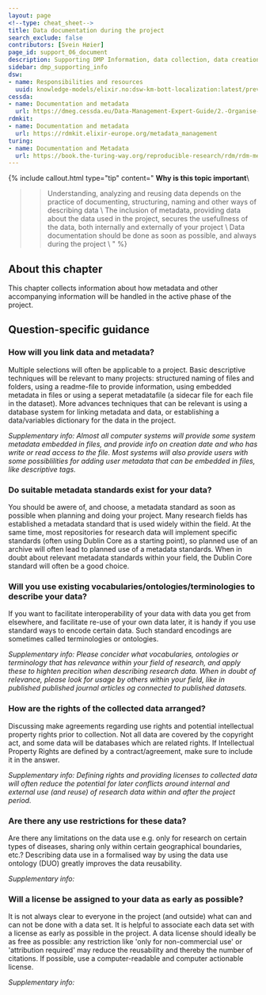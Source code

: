 ```yaml
---
layout: page
<!--type: cheat_sheet-->
title: Data documentation during the project
search_exclude: false
contributors: [Svein Høier]
page_id: support_06_document
description: Supporting DMP Information, data collection, data creation, data generation, data production
sidebar: dmp_supporting_info
dsw:
- name: Responsibilities and resources
  uuid: knowledge-models/elixir.no:dsw-km-bott-localization:latest/preview?questionUuid=b1df3c74-0b1f-4574-81c4-4cc2d780c1af
cessda:
- name: Documentation and metadata
  url: https://dmeg.cessda.eu/Data-Management-Expert-Guide/2.-Organise-Document/Documentation-and-metadata
rdmkit:
- name: Documentation and metadata
  url: https://rdmkit.elixir-europe.org/metadata_management
turing:
- name: Documentation and Metadata
  url: https://book.the-turing-way.org/reproducible-research/rdm/rdm-metadata
---
```


{% include callout.html type="tip" content="
**Why is this topic important**\\
>> Understanding, analyzing and reusing data depends on the practice of documenting, structuring, naming and other ways of describing data \\
>> The inclusion of metadata, providing data about the data used in the project, secures the usefullness of the data, both internally and externally of your project \\
>> Data documentation should be done as soon as possible, and always during the project \\
" %}

## About this chapter

This chapter collects information about how metadata and other accompanying information will be handled in the active phase of the project. 

## Question-specific guidance

### How will you link data and metadata?

Multiple selections will often be applicable to a project. Basic descriptive techniques will be relevant to many projects: structured naming of files and folders, using a readme-file to provide information, using embedded metadata in files or using a seperat metadatafile (a sidecar file for each file in the dataset). More advances techniques that can be relevant is using a database system for linking metadata and data, or establishing a data/variables dictionary for the data in the project. 

_Supplementary info: Almost all computer systems will provide some system metadata embedded in files, and provide info on creation date and who has write or read access to the file. Most systems will also provide users with some possiblilities for adding user metadata that can be embedded in files, like descriptive tags._

### Do suitable metadata standards exist for your data?

You should be awere of, and choose, a metadata standard as soon as possible when planning and doing your project. Many research fields has established a metadata standard that is used widely within the field. At the same time, most repositories for research data will implement specific standards (often using Dublin Core as a starting point), so planned use of an archive will often lead to planned use of a metadata standards. When in doubt about relevant metadata standards within your field, the Dublin Core standard will often be a good choice.    

### Will you use existing vocabularies/ontologies/terminologies to describe your data?

If you want to facilitate interoperability of your data with data you get from elsewhere, and facilitate re-use of your own data later, it is handy if you use standard ways to encode certain data. Such standard encodings are sometimes called terminologies or ontologies.

_Supplementary info: Please concider what vocabularies, ontologies or terminology that has relevance within your field of research, and apply these to highten precition when describing research data. When in doubt of relevance, please look for usage by others within your field, like in published published journal articles og connected to published datasets._  

### How are the rights of the collected data arranged?

Discussing make agreements regarding use rights and potential intellectual property rights prior to collection.
Not all data are covered by the copyright act, and some data will be databases which are related rights. 
If Intellectual Property Rights are defined by a contract/agreement, make sure to include it in the answer.

_Supplementary info: Defining rights and providing licenses to collected data will often reduce the potential for later conflicts around internal and external use (and reuse) of research data within and after the project period._

### Are there any use restrictions for these data?

Are there any limitations on the data use e.g. only for research on certain types of diseases, sharing only within certain geographical boundaries, etc.?
Describing data use in a formalised way by using the data use ontology (DUO) greatly improves the data reusability. 

_Supplementary info:_


### Will a license be assigned to your data as early as possible? 

It is not always clear to everyone in the project (and outside) what can and can not be done with a data set. It is helpful to associate each data set with a license as early as possible in the project. A data license should ideally be as free as possible: any restriction like 'only for non-commercial use' or 'attribution required' may reduce the reusability and thereby the number of citations. If possible, use a computer-readable and computer actionable license.

_Supplementary info:_

